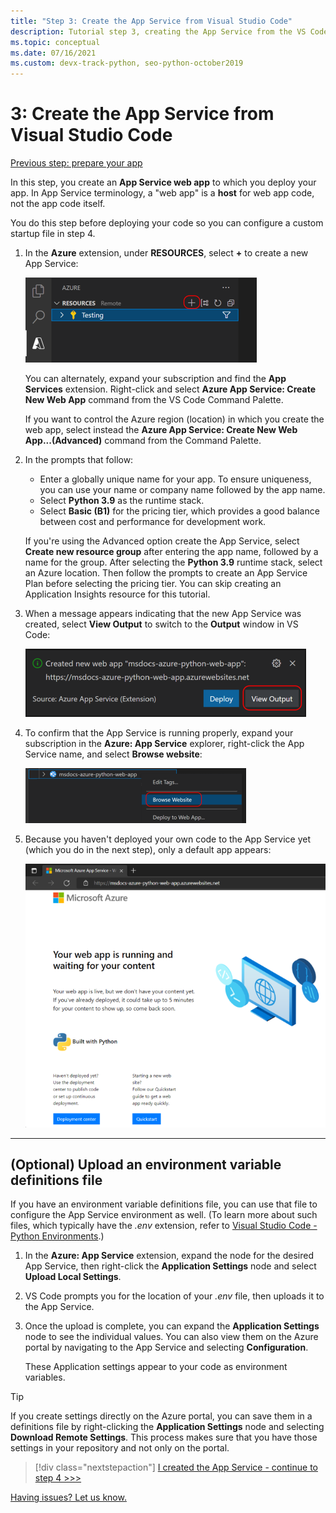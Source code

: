 ```yaml
---
title: "Step 3: Create the App Service from Visual Studio Code"
description: Tutorial step 3, creating the App Service from the VS Code extension.
ms.topic: conceptual
ms.date: 07/16/2021
ms.custom: devx-track-python, seo-python-october2019
---
```


# 3: Create the App Service from Visual Studio Code

[Previous step: prepare your app](tutorial-deploy-app-service-on-linux-02.md)

In this step, you create an **App Service web app** to which you deploy your app. In App Service terminology, a "web app" is a **host** for web app code, not the app code itself.

You do this step before deploying your code so you can configure a custom startup file in step 4.

1. In the **Azure** extension, under **RESOURCES**, select **+** to create a new App Service:

    ![Create new App Service in the App Service explorer](media/deploy-azure/create-new-app-service-in-app-service-explorer.png)

    You can alternately, expand your subscription and find the **App Services** extension. Right-click and select **Azure App Service: Create New Web App** command from the VS Code Command Palette.

    If you want to control the Azure region (location) in which you create the web app, select instead  the **Azure App Service: Create New Web App...(Advanced)** command from the Command Palette.

1. In the prompts that follow:

    - Enter a globally unique name for your app. To ensure uniqueness, you can use your name or company name followed by the app name.
    - Select **Python 3.9** as the runtime stack.
    - Select **Basic (B1)** for the pricing tier, which provides a good balance between cost and performance for development work.

    If you're using the Advanced option create the App Service, select **Create new resource group** after entering the app name, followed by a name for the group. After selecting the **Python 3.9** runtime stack, select an Azure location. Then follow the prompts to create an App Service Plan before selecting the pricing tier. You can skip creating an Application Insights resource for this tutorial.

1. When a message appears indicating that the new App Service was created, select **View Output** to switch to the **Output** window in VS Code:

    ![VS Code message with the URL for for your App Service](media/deploy-azure/url-for-your-new-app-service-and-resource-group-and-plan.png)

1. To confirm that the App Service is running properly, expand your subscription in the **Azure: App Service** explorer, right-click the App Service name, and select **Browse website**:

    ![Browse Website command on an App Service in the App Service explorer](media/deploy-azure/select-command-to-browse-website-in-app-service.png)

1. Because you haven't deployed your own code to the App Service yet (which you do in the next step), only a default app appears:

    ![Default Python app on App Service on Linux](media/deploy-azure/default-python-app-on-app-service-on-linux.png)

---

## (Optional) Upload an environment variable definitions file

If you have an environment variable definitions file, you can use that file to configure the App Service environment as well. (To learn more about such files, which typically have the *.env* extension, refer to [Visual Studio Code - Python Environments](https://code.visualstudio.com/docs/python/environments#_environment-variable-definitions-file).)

1. In the **Azure: App Service** extension, expand the node for the desired App Service, then right-click the **Application Settings** node and select **Upload Local Settings**.

1. VS Code prompts you for the location of your *.env* file, then uploads it to the App Service.

1. Once the upload is complete, you can expand the **Application Settings** node to see the individual values. You can also view them on the Azure portal by navigating to the App Service and selecting **Configuration**.

    These Application settings appear to your code as environment variables.

> [!TIP]
> If you create settings directly on the Azure portal, you can save them in a definitions file by right-clicking the **Application Settings** node and selecting **Download Remote Settings**. This process makes sure that you have those settings in your repository and not only on the portal.

> [!div class="nextstepaction"]
> [I created the App Service - continue to step 4 >>>](tutorial-deploy-app-service-on-linux-04.md)

[Having issues? Let us know.](https://aka.ms/FlaskVSCQuickstartHelp)
